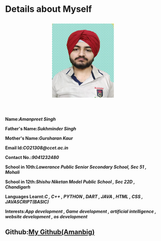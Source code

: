 <!DOCTYPE html>
<html>
    <head>
        <title>
            Myself
        </title>
        <meta name="description" content="IT IS ABOUT MYSELF"/>
        <meta name="author" content="Amanpreet Singh"/>
        <meta http-equip="content-type" content="text/html;charset=UTF 8"/>
    </head>
    <body>
        <h1>Details about Myself</h1>
        <header><h2><img src="700ebdad-167c-466d-b7cd-f3a3a06a2eb5.jfif" height="240" width="200"></h2></header>
        <article>
            <section>
                <p><strong>Name:<em>Amanpreet Singh</em></strong></p>
            </section>
            <section>
                <p><Strong>Father's Name:<em>Sukhminder Singh</em></Strong></p>
            </section>
            <section>
                <p><strong>Mother's Name:<em>Gursharan Kaur</em></strong></p>
            </section>
            <section>
                <p><strong>Email Id:<em>CO21308@ccet.ac.in</em></strong></p>
            </section>
            <section>
                <p><strong>Contact No.:<em>9041232480</em></strong></p>
            </section>
            <section>
                <p><strong>School in 10th:<em>Lawerance Public Senior Secondary School, Sec 51 , Mohali</em></strong></p>
            </section>
            <section>
                <p><strong>School in 12th:<em>Shishu Niketan Model Public School , Sec 22D , Chandigarh</em></strong></p>
            </section>
            <section>
                <p><strong>Languages Learnt:<em>C , C++ , PYTHON , DART , JAVA , HTML , CSS , JAVASCRIPT(BASIC)</em></strong></p>
            </section>
            <section>
                <p><strong>Interests:<em>App development , Game development , artificial intelligence , website development , os development</em></strong></p>
            </section>
            <section><h2>Github:<a href="https://github.com/Amanbig"><strong>My Github(Amanbig)</strong></a></h2></section>
        </article>
    </body>
</html>
